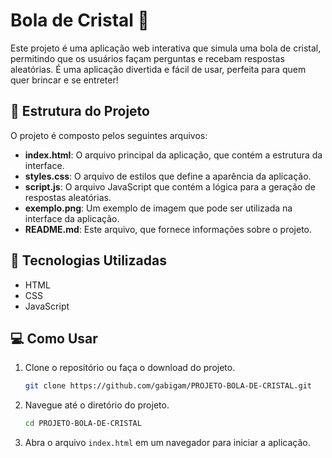 # Bola de Cristal 🔮

Este projeto é uma aplicação web interativa que simula uma bola de cristal, permitindo que os usuários façam perguntas e recebam respostas aleatórias. É uma aplicação divertida e fácil de usar, perfeita para quem quer brincar e se entreter!

## 📁 Estrutura do Projeto

O projeto é composto pelos seguintes arquivos:

- **index.html**: O arquivo principal da aplicação, que contém a estrutura da interface.
- **styles.css**: O arquivo de estilos que define a aparência da aplicação.
- **script.js**: O arquivo JavaScript que contém a lógica para a geração de respostas aleatórias.
- **exemplo.png**: Um exemplo de imagem que pode ser utilizada na interface da aplicação.
- **README.md**: Este arquivo, que fornece informações sobre o projeto.

## 🚀 Tecnologias Utilizadas

- HTML
- CSS
- JavaScript

## 💻 Como Usar

1. Clone o repositório ou faça o download do projeto.
   ```bash
   git clone https://github.com/gabigam/PROJETO-BOLA-DE-CRISTAL.git
   ```
2. Navegue até o diretório do projeto.
   ```bash
   cd PROJETO-BOLA-DE-CRISTAL
   ```
3. Abra o arquivo `index.html` em um navegador para iniciar a aplicação.

